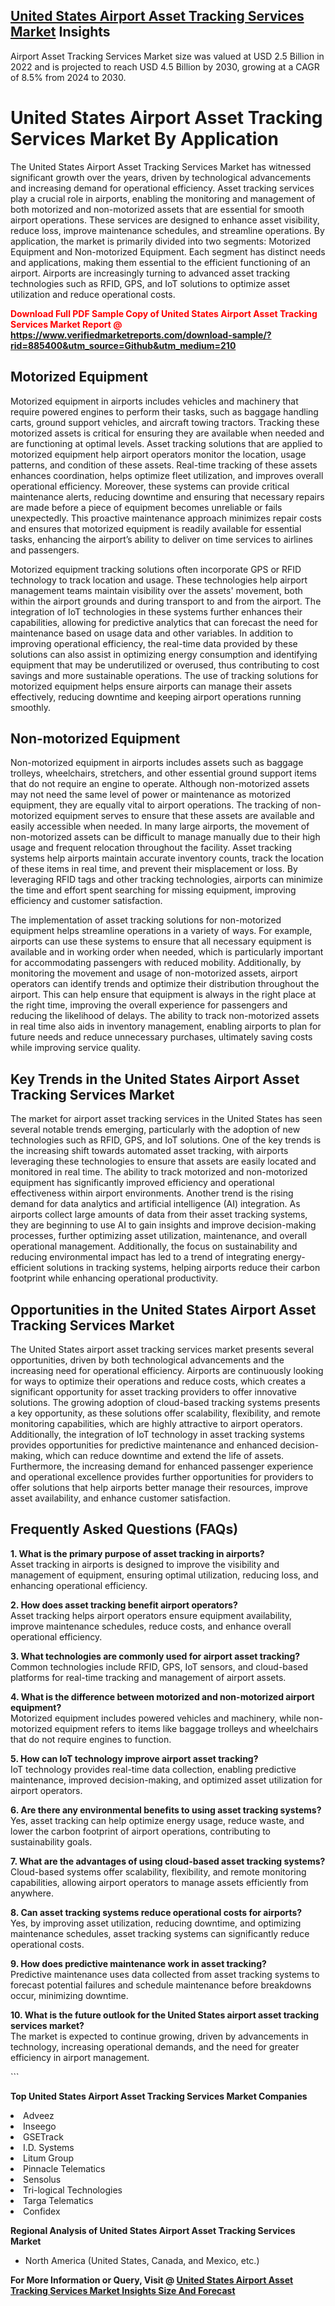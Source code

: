 <h2><a href="https://www.verifiedmarketreports.com/download-sample/?rid=885400&amp;utm_source=Github&amp;utm_medium=210" target="_blank">United States Airport Asset Tracking Services Market</a> Insights</h2><p>Airport Asset Tracking Services Market size was valued at USD 2.5 Billion in 2022 and is projected to reach USD 4.5 Billion by 2030, growing at a CAGR of 8.5% from 2024 to 2030.</p><p><h1>United States Airport Asset Tracking Services Market By Application</h1><p>The United States Airport Asset Tracking Services Market has witnessed significant growth over the years, driven by technological advancements and increasing demand for operational efficiency. Asset tracking services play a crucial role in airports, enabling the monitoring and management of both motorized and non-motorized assets that are essential for smooth airport operations. These services are designed to enhance asset visibility, reduce loss, improve maintenance schedules, and streamline operations. By application, the market is primarily divided into two segments: Motorized Equipment and Non-motorized Equipment. Each segment has distinct needs and applications, making them essential to the efficient functioning of an airport. Airports are increasingly turning to advanced asset tracking technologies such as RFID, GPS, and IoT solutions to optimize asset utilization and reduce operational costs. <strong><p><span class=""><span style="color: #ff0000;"><strong>Download Full PDF Sample Copy of United States Airport Asset Tracking Services Market Report</strong> @ </span><a href="https://www.verifiedmarketreports.com/download-sample/?rid=885400&amp;utm_source=Github&amp;utm_medium=210" target="_blank">https://www.verifiedmarketreports.com/download-sample/?rid=885400&amp;utm_source=Github&amp;utm_medium=210</a></span></p></strong></p><h2>Motorized Equipment</h2><p>Motorized equipment in airports includes vehicles and machinery that require powered engines to perform their tasks, such as baggage handling carts, ground support vehicles, and aircraft towing tractors. Tracking these motorized assets is critical for ensuring they are available when needed and are functioning at optimal levels. Asset tracking solutions that are applied to motorized equipment help airport operators monitor the location, usage patterns, and condition of these assets. Real-time tracking of these assets enhances coordination, helps optimize fleet utilization, and improves overall operational efficiency. Moreover, these systems can provide critical maintenance alerts, reducing downtime and ensuring that necessary repairs are made before a piece of equipment becomes unreliable or fails unexpectedly. This proactive maintenance approach minimizes repair costs and ensures that motorized equipment is readily available for essential tasks, enhancing the airport’s ability to deliver on time services to airlines and passengers.<p>Motorized equipment tracking solutions often incorporate GPS or RFID technology to track location and usage. These technologies help airport management teams maintain visibility over the assets' movement, both within the airport grounds and during transport to and from the airport. The integration of IoT technologies in these systems further enhances their capabilities, allowing for predictive analytics that can forecast the need for maintenance based on usage data and other variables. In addition to improving operational efficiency, the real-time data provided by these solutions can also assist in optimizing energy consumption and identifying equipment that may be underutilized or overused, thus contributing to cost savings and more sustainable operations. The use of tracking solutions for motorized equipment helps ensure airports can manage their assets effectively, reducing downtime and keeping airport operations running smoothly.</p><h2>Non-motorized Equipment</h2><p>Non-motorized equipment in airports includes assets such as baggage trolleys, wheelchairs, stretchers, and other essential ground support items that do not require an engine to operate. Although non-motorized assets may not need the same level of power or maintenance as motorized equipment, they are equally vital to airport operations. The tracking of non-motorized equipment serves to ensure that these assets are available and easily accessible when needed. In many large airports, the movement of non-motorized assets can be difficult to manage manually due to their high usage and frequent relocation throughout the facility. Asset tracking systems help airports maintain accurate inventory counts, track the location of these items in real time, and prevent their misplacement or loss. By leveraging RFID tags and other tracking technologies, airports can minimize the time and effort spent searching for missing equipment, improving efficiency and customer satisfaction.<p>The implementation of asset tracking solutions for non-motorized equipment helps streamline operations in a variety of ways. For example, airports can use these systems to ensure that all necessary equipment is available and in working order when needed, which is particularly important for accommodating passengers with reduced mobility. Additionally, by monitoring the movement and usage of non-motorized assets, airport operators can identify trends and optimize their distribution throughout the airport. This can help ensure that equipment is always in the right place at the right time, improving the overall experience for passengers and reducing the likelihood of delays. The ability to track non-motorized assets in real time also aids in inventory management, enabling airports to plan for future needs and reduce unnecessary purchases, ultimately saving costs while improving service quality.</p><h2>Key Trends in the United States Airport Asset Tracking Services Market</h2><p>The market for airport asset tracking services in the United States has seen several notable trends emerging, particularly with the adoption of new technologies such as RFID, GPS, and IoT solutions. One of the key trends is the increasing shift towards automated asset tracking, with airports leveraging these technologies to ensure that assets are easily located and monitored in real time. The ability to track motorized and non-motorized equipment has significantly improved efficiency and operational effectiveness within airport environments. Another trend is the rising demand for data analytics and artificial intelligence (AI) integration. As airports collect large amounts of data from their asset tracking systems, they are beginning to use AI to gain insights and improve decision-making processes, further optimizing asset utilization, maintenance, and overall operational management. Additionally, the focus on sustainability and reducing environmental impact has led to a trend of integrating energy-efficient solutions in tracking systems, helping airports reduce their carbon footprint while enhancing operational productivity.</p><h2>Opportunities in the United States Airport Asset Tracking Services Market</h2><p>The United States airport asset tracking services market presents several opportunities, driven by both technological advancements and the increasing need for operational efficiency. Airports are continuously looking for ways to optimize their operations and reduce costs, which creates a significant opportunity for asset tracking providers to offer innovative solutions. The growing adoption of cloud-based tracking systems presents a key opportunity, as these solutions offer scalability, flexibility, and remote monitoring capabilities, which are highly attractive to airport operators. Additionally, the integration of IoT technology in asset tracking systems provides opportunities for predictive maintenance and enhanced decision-making, which can reduce downtime and extend the life of assets. Furthermore, the increasing demand for enhanced passenger experience and operational excellence provides further opportunities for providers to offer solutions that help airports better manage their resources, improve asset availability, and enhance customer satisfaction.</p><h2>Frequently Asked Questions (FAQs)</h2><p><strong>1. What is the primary purpose of asset tracking in airports?</strong><br>Asset tracking in airports is designed to improve the visibility and management of equipment, ensuring optimal utilization, reducing loss, and enhancing operational efficiency.</p><p><strong>2. How does asset tracking benefit airport operators?</strong><br>Asset tracking helps airport operators ensure equipment availability, improve maintenance schedules, reduce costs, and enhance overall operational efficiency.</p><p><strong>3. What technologies are commonly used for airport asset tracking?</strong><br>Common technologies include RFID, GPS, IoT sensors, and cloud-based platforms for real-time tracking and management of airport assets.</p><p><strong>4. What is the difference between motorized and non-motorized airport equipment?</strong><br>Motorized equipment includes powered vehicles and machinery, while non-motorized equipment refers to items like baggage trolleys and wheelchairs that do not require engines to function.</p><p><strong>5. How can IoT technology improve airport asset tracking?</strong><br>IoT technology provides real-time data collection, enabling predictive maintenance, improved decision-making, and optimized asset utilization for airport operators.</p><p><strong>6. Are there any environmental benefits to using asset tracking systems?</strong><br>Yes, asset tracking can help optimize energy usage, reduce waste, and lower the carbon footprint of airport operations, contributing to sustainability goals.</p><p><strong>7. What are the advantages of using cloud-based asset tracking systems?</strong><br>Cloud-based systems offer scalability, flexibility, and remote monitoring capabilities, allowing airport operators to manage assets efficiently from anywhere.</p><p><strong>8. Can asset tracking systems reduce operational costs for airports?</strong><br>Yes, by improving asset utilization, reducing downtime, and optimizing maintenance schedules, asset tracking systems can significantly reduce operational costs.</p><p><strong>9. How does predictive maintenance work in asset tracking?</strong><br>Predictive maintenance uses data collected from asset tracking systems to forecast potential failures and schedule maintenance before breakdowns occur, minimizing downtime.</p><p><strong>10. What is the future outlook for the United States airport asset tracking services market?</strong><br>The market is expected to continue growing, driven by advancements in technology, increasing operational demands, and the need for greater efficiency in airport management.</p>```</p><p><strong>Top United States Airport Asset Tracking Services Market Companies</strong></p><div data-test-id=""><p><li>Adveez</li><li> Inseego</li><li> GSETrack</li><li> I.D. Systems</li><li> Litum Group</li><li> Pinnacle Telematics</li><li> Sensolus</li><li> Tri-logical Technologies</li><li> Targa Telematics</li><li> Confidex</li></p><div><strong>Regional Analysis of&nbsp;United States Airport Asset Tracking Services Market</strong></div><ul><li dir="ltr"><p dir="ltr">North America&nbsp;(United States, Canada, and Mexico, etc.)</p></li></ul><p><strong>For More Information or Query, Visit @&nbsp;</strong><strong><a href="https://www.verifiedmarketreports.com/product/airport-asset-tracking-services-market/?utm_source=Github&amp;utm_medium=210" target="_blank">United States Airport Asset Tracking Services Market Insights Size And Forecast</a></strong></p></div>
